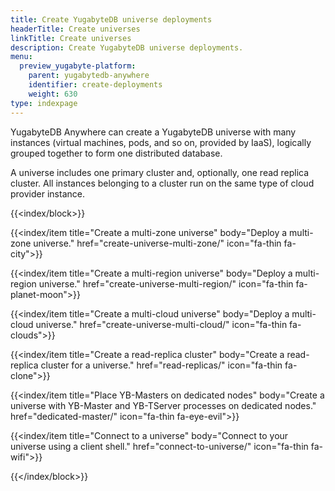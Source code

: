 ```yaml
---
title: Create YugabyteDB universe deployments
headerTitle: Create universes
linkTitle: Create universes
description: Create YugabyteDB universe deployments.
menu:
  preview_yugabyte-platform:
    parent: yugabytedb-anywhere
    identifier: create-deployments
    weight: 630
type: indexpage
---
```


YugabyteDB Anywhere can create a YugabyteDB universe with many instances (virtual machines, pods, and so on, provided by IaaS), logically grouped together to form one distributed database.

A universe includes one primary cluster and, optionally, one read replica cluster. All instances belonging to a cluster run on the same type of cloud provider instance.

{{<index/block>}}

  {{<index/item
    title="Create a multi-zone universe"
    body="Deploy a multi-zone universe."
    href="create-universe-multi-zone/"
    icon="fa-thin fa-city">}}

  {{<index/item
    title="Create a multi-region universe"
    body="Deploy a multi-region universe."
    href="create-universe-multi-region/"
    icon="fa-thin fa-planet-moon">}}

  {{<index/item
    title="Create a multi-cloud universe"
    body="Deploy a multi-cloud universe."
    href="create-universe-multi-cloud/"
    icon="fa-thin fa-clouds">}}

  {{<index/item
    title="Create a read-replica cluster"
    body="Create a read-replica cluster for a universe."
    href="read-replicas/"
    icon="fa-thin fa-clone">}}

  {{<index/item
    title="Place YB-Masters on dedicated nodes"
    body="Create a universe with YB-Master and YB-TServer processes on dedicated nodes."
    href="dedicated-master/"
    icon="fa-thin fa-eye-evil">}}

  {{<index/item
    title="Connect to a universe"
    body="Connect to your universe using a client shell."
    href="connect-to-universe/"
    icon="fa-thin fa-wifi">}}

{{</index/block>}}
